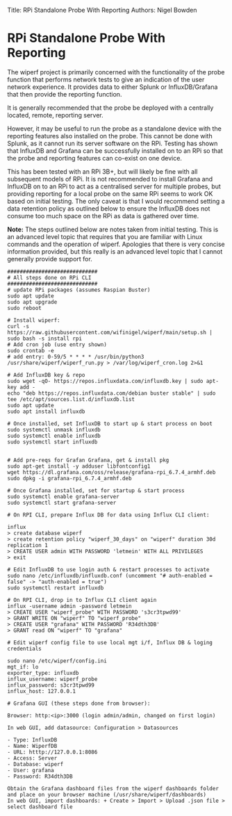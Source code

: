 Title: RPi Standalone Probe With Reporting
Authors: Nigel Bowden

# RPi Standalone Probe With Reporting
The wiperf project is primarily concerned with the functionality of the probe function that performs network tests to give an indication of the user network experience. It provides data to either Splunk or InfluxDB/Grafana that then provide the reporting function.

It is generally recommended that the probe be deployed with a centrally located, remote, reporting server.

However, it may be useful to run the probe as a standalone device with the reporting features also installed on the probe. This cannot be done with Splunk, as it cannot run its server software on the RPi. Testing has shown that InfluxDB and Grafana can be successfully installed on to an RPi so that the probe and reporting features can co-exist on one device.

This has been tested with an RPi 3B+, but will likely be fine with all subsequent models of RPi. It is not recommended to install Grafana and InfluxDB on to an RPi to act as a centralised server for multiple probes, but providing reporting for a local probe on the same RPi seems to work OK based on initial testing. The only caveat is that I would recommend setting a data retention policy as outlined below to ensure the InfluxDB does not consume too much space on the RPi as data is gathered over time.

__Note:__ The steps outlined below are notes taken from initial testing. This is an advanced level topic that requires that you are familiar with Linux commands and the operation of wiperf. Apologies that there is very concise information provided, but this really is an advanced level topic that I cannot generally provide support for. 

```
#############################
# All steps done on RPi CLI
#############################
# update RPi packages (assumes Raspian Buster)
sudo apt update
sudo apt upgrade
sudo reboot

# Install wiperf:
curl -s https://raw.githubusercontent.com/wifinigel/wiperf/main/setup.sh | sudo bash -s install rpi
# Add cron job (use entry shown)
sudo crontab -e
# add entry: 0-59/5 * * * * /usr/bin/python3 /usr/share/wiperf/wiperf_run.py > /var/log/wiperf_cron.log 2>&1

# Add InfluxDB key & repo
sudo wget -qO- https://repos.influxdata.com/influxdb.key | sudo apt-key add -
echo "deb https://repos.influxdata.com/debian buster stable" | sudo tee /etc/apt/sources.list.d/influxdb.list
sudo apt update
sudo apt install influxdb

# Once installed, set InfluxDB to start up & start process on boot
sudo systemctl unmask influxdb
sudo systemctl enable influxdb
sudo systemctl start influxdb


# Add pre-reqs for Grafan Grafana, get & install pkg
sudo apt-get install -y adduser libfontconfig1
wget https://dl.grafana.com/oss/release/grafana-rpi_6.7.4_armhf.deb
sudo dpkg -i grafana-rpi_6.7.4_armhf.deb

# Once Grafana installed, set for startup & start process
sudo systemctl enable grafana-server
sudo systemctl start grafana-server

# On RPI CLI, prepare Influx DB for data using Influx CLI client:

influx
> create database wiperf
> create retention policy "wiperf_30_days" on "wiperf" duration 30d replication 1
> CREATE USER admin WITH PASSWORD 'letmein' WITH ALL PRIVILEGES
> exit

# Edit InfluxDB to use login auth & restart processes to activate
sudo nano /etc/influxdb/influxdb.conf (uncomment "# auth-enabled = false" -> "auth-enabled = true")
sudo systemctl restart influxdb

# On RPI CLI, drop in to Influx CLI client again
influx -username admin -password letmein
> CREATE USER "wiperf_probe" WITH PASSWORD 's3cr3tpwd99'
> GRANT WRITE ON "wiperf" TO "wiperf_probe"
> CREATE USER "grafana" WITH PASSWORD 'R34dth3DB'
> GRANT read ON "wiperf" TO "grafana"

# Edit wiperf config file to use local mgt i/f, Influx DB & loging credentials

sudo nano /etc/wiperf/config.ini
mgt_if: lo
exporter_type: influxdb
influx_username: wiperf_probe
influx_password: s3cr3tpwd99
influx_host: 127.0.0.1

# Grafana GUI (these steps done from browser):

Browser: http:<ip>:3000 (login admin/admin, changed on first login)

In web GUI, add datasource: Configuration > Datasources

- Type: InfluxDB
- Name: WiperfDB
- URL: htttp://127.0.0.1:8086
- Access: Server
- Database: wiperf
- User: grafana
- Password: R34dth3DB

Obtain the Grafana dashboard files from the wiperf dashboards folder and place on your browser machine (/usr/share/wiperf/dashboards)
In web GUI, import dashboards: + Create > Import > Upload .json file > select dashboard file 
```

